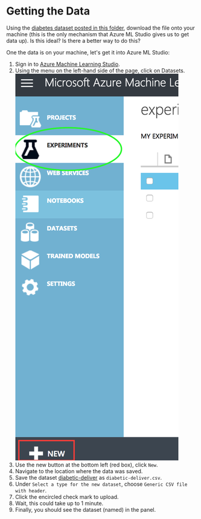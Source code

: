 # Getting the Data
Using the [diabetes dataset posted in this folder](dataset_diab/diabetic-deliver.csv), download the file onto your machine (this
is the only mechanism that Azure ML Studio gives us to get data up). Is this ideal? Is there a better way to do this?

One the data is on your machine, let's get it into Azure ML Studio:

1. Sign in to [Azure Machine Learning Studio](https://studio.azureml.net/).
2. Using the menu on the left-hand side of the page, click on Datasets.
![datasets](images/experiments.png)
3. Use the new button at the bottom left (red box), click `New`.
4. Navigate to the location where the data was saved. 
5. Save the dataset [diabetic-deliver]('./dataset_diabetes/diabetic-deliver.csv') as `diabetic-deliver.csv`.
6. Under `Select a type for the new dataset`, choose `Generic CSV file with header`.
7. Click the encircled check mark to upload.
8. Wait, this could take up to 1 minute.
9. Finally, you should see the dataset (named) in the panel.
